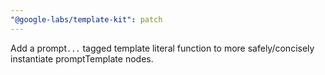 ```yaml
---
"@google-labs/template-kit": patch
---
```


Add a prompt`...` tagged template literal function to more safely/concisely instantiate promptTemplate nodes.
